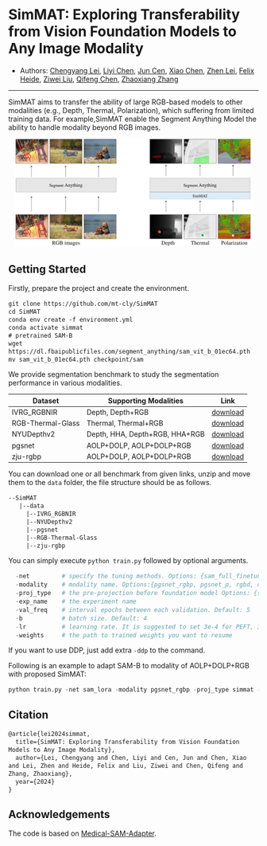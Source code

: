 

# SimMAT: Exploring Transferability from Vision Foundation Models to Any Image Modality
- Authors: [Chengyang Lei](https://chenyanglei.github.io/), [Liyi Chen](https://scholar.google.com/citations?user=nMev-10AAAAJ&hl=zh-CN), [Jun Cen](https://cen-jun.com/), [Xiao Chen](https://scholar.google.com/citations?user=swFOM1wAAAAJ&hl=en), [Zhen Lei](http://www.cbsr.ia.ac.cn/users/zlei/), [Felix Heide](https://www.cs.princeton.edu/~fheide/), [Ziwei Liu](https://liuziwei7.github.io/), [Qifeng Chen](https://cqf.io/), [Zhaoxiang Zhang](https://zhaoxiangzhang.net/) 

***
SimMAT aims to transfer the ability of large RGB-based models to other modalities (e.g., Depth, Thermal, Polarization), which suffering from limited training data. For example,SimMAT enable the Segment Anything Model the ability to handle modality beyond RGB images.           
<p align="center">
<img src="resources/overview.png" width="95%">
</p>


## <a name="GettingStarted"></a>Getting Started
Firstly, prepare the project and create the environment.
```
git clone https://github.com/mt-cly/SimMAT
cd SimMAT
conda env create -f environment.yml
conda activate simmat
# pretrained SAM-B 
wget https://dl.fbaipublicfiles.com/segment_anything/sam_vit_b_01ec64.pth
mv sam_vit_b_01ec64.pth checkpoint/sam 
```

We provide segmentation benchmark to study the segmentation performance in various modalities.

| Dataset                    | Supporting Modalities    | Link                                                                                                                                                 |
|----------------------------|------------------------|------------------------------------------------------------------------------------------------------------------------------------------------------|
| IVRG_RGBNIR  | Depth, Depth+RGB       | [download](https://connectpolyu-my.sharepoint.com/:u:/g/personal/21118917r_connect_polyu_hk/ESDT5HdpqytGqblw7dbWcWQBEKkDHcs_vZokddOoUGtTrA?e=hvcmS4) |
| RGB-Thermal-Glass            | Thermal, Thermal+RGB   | [download](https://connectpolyu-my.sharepoint.com/:u:/g/personal/21118917r_connect_polyu_hk/EZxLLauNnjJAkPHAr-_IZCEBbCl80g54ZnN8tuH5iriQdg?e=zArl7G) |
|NYUDepthv2| Depth, HHA, Depth+RGB, HHA+RGB| [download](https://connectpolyu-my.sharepoint.com/:u:/g/personal/21118917r_connect_polyu_hk/ESnyZODEalVNqCdN-AcEIwUBJZs_8-CP4ABTVkcncYiSSQ?e=FUMUge) | 
|pgsnet | AOLP+DOLP, AOLP+DOLP+RGB| [download](https://connectpolyu-my.sharepoint.com/:u:/g/personal/21118917r_connect_polyu_hk/EftFWER7U_VKjyHE8CKZQnEBy4BgJCPuQVLLeoUXFfhq1g?e=wt0mgH)                                                                                                                                         |
|zju-rgbp|  AOLP+DOLP, AOLP+DOLP+RGB | [download](https://connectpolyu-my.sharepoint.com/:u:/g/personal/21118917r_connect_polyu_hk/EdXaBm7dwx5GnDoqnPYm8-IBTsIrwaHRTN4y-lPa2L_qDw?e=bP40CX)                                                                                                                                         |


You can download one or all benchmark from given links, unzip and move them to the `data` folder, the file structure should be as follows. 

```
--SimMAT
   |--data
     |--IVRG_RGBNIR
     |--NYUDepthv2
     |--pgsnet
     |--RGB-Thermal-Glass
     |--zju-rgbp
```

You can simply execute `python train.py` followed by optional arguments.
```python
  -net         # specify the tuning methods. Options: {sam_full_finetune, sam_linear_probing, sam_mlp_adapter, sam_lora, sam_prompt, sam_prefix}
  -modality    # modality name. Options:{pgsnet_rgbp, pgsnet_p, rgbd, d, rgbhha, hha, nir, rgbnir, rgbt, t,zju-rgbp}
  -proj_type   # the pre-projection before foundation model Options: {simmat, baseline_a, baseline_b, baseline_c, baseline_d}
  -exp_name    # the experiment name
  -val_freq    # interval epochs between each validation. Default: 5
  -b           # batch size. Default: 4
  -lr          # learning rate. It is suggested to set 3e-4 for PEFT, 3e-5 for Full Finetuning
  -weights     # the path to trained weights you want to resume
```
If you want to use DDP, just add extra `-ddp` to the command.

Following is an example to adapt SAM-B to modality of AOLP+DOLP+RGB with proposed SimMAT:
```python
python train.py -net sam_lora -modality pgsnet_rgbp -proj_type simmat -exp_name exps -lr 3e-4 -ddp
```


## Citation

```
@article{lei2024simmat,
  title={SimMAT: Exploring Transferability from Vision Foundation Models to Any Image Modality},
  author={Lei, Chengyang and Chen, Liyi and Cen, Jun and Chen, Xiao and Lei, Zhen and Heide, Felix and Liu, Ziwei and Chen, Qifeng and Zhang, Zhaoxiang},
  year={2024}
}
```

## Acknowledgements
The code is based on [Medical-SAM-Adapter](https://github.com/KidsWithTokens/Medical-SAM-Adapter).